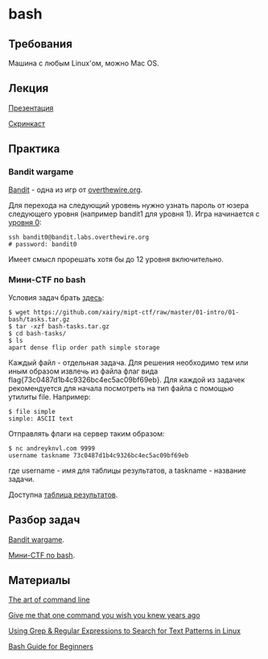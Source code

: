 bash
====

## Требования

Машина с любым Linux'ом, можно Mac OS.

## Лекция

[Презентация](https://github.com/xairy/mipt-ctf/blob/master/01-intro/01-bash/slides.pdf)

[Скринкаст](https://www.youtube.com/watch?v=in2f5xc9K4Q)

## Практика

### Bandit wargame

[Bandit](http://overthewire.org/wargames/bandit/) - одна из игр от [overthewire.org](http://overthewire.org/).

Для перехода на следующий уровень нужно узнать пароль от юзера следующего уровня (например bandit1 для уровня 1).
Игра начинается с [уровня 0](http://overthewire.org/wargames/bandit/bandit1.html):
```
ssh bandit0@bandit.labs.overthewire.org
# password: bandit0
```

Имеет смысл прорешать хотя бы до 12 уровня включительно.

### Мини-CTF по bash

Условия задач брать [здесь](https://github.com/xairy/mipt-ctf/raw/master/01-intro/01-bash/tasks.tar.gz):
```
$ wget https://github.com/xairy/mipt-ctf/raw/master/01-intro/01-bash/tasks.tar.gz
$ tar -xzf bash-tasks.tar.gz
$ cd bash-tasks/
$ ls
apart dense flip order path simple storage
```

Каждый файл - отдельная задача.
Для решения необходимо тем или иным образом извлечь из файла флаг вида flag{73c0487d1b4c9326bc4ec5ac09bf69eb}.
Для каждой из задачек рекомендуется для начала посмотреть на тип файла с помощью утилиты file.
Например:
```
$ file simple
simple: ASCII text
```

Отправлять флаги на сервер таким образом:
```
$ nc andreyknvl.com 9999
username taskname 73c0487d1b4c9326bc4ec5ac09bf69eb
```
где username - имя для таблицы результатов, а taskname - название задачи.

Доступна [таблица результатов](https://andreyknvl.com/mipt-ctf).

## Разбор задач

[Bandit wargame](http://infamoussyn.com/2013/11/08/overthewire-bandit-level-0-25-writeup-completed/).

[Мини-CTF по bash](https://github.com/xairy/mipt-ctf/blob/master/01-intro/01-bash/WRITEUP.md).

## Материалы

[The art of command line](https://github.com/jlevy/the-art-of-command-line)

[Give me that one command you wish you knew years ago](https://www.reddit.com/r/linux/comments/mi80x/give_me_that_one_command_you_wish_you_knew_years/)

[Using Grep & Regular Expressions to Search for Text Patterns in Linux](https://www.digitalocean.com/community/tutorials/using-grep-regular-expressions-to-search-for-text-patterns-in-linux)

[Bash Guide for Beginners](http://www.tldp.org/LDP/Bash-Beginners-Guide/html/)
